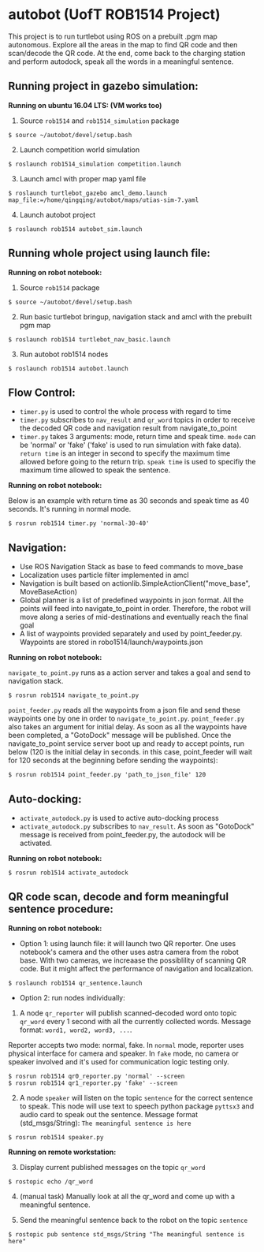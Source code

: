 autobot (UofT ROB1514 Project)
============

This project is to run turtlebot using ROS on a prebuilt .pgm map autonomous. Explore all the areas in the map to find QR code and then scan/decode the QR code. At the end, come back to the charging station and perform autodock, speak all the words in a meaningful sentence.

## Running project in gazebo simulation:

**Running on ubuntu 16.04 LTS: (VM works too)**

1. Source `rob1514` and `rob1514_simulation` package

```
$ source ~/autobot/devel/setup.bash
```

2. Launch competition world simulation

```
$ roslaunch rob1514_simulation competition.launch 
```

3. Launch amcl with proper map yaml file

```
$ roslaunch turtlebot_gazebo amcl_demo.launch map_file:=/home/qingqing/autobot/maps/utias-sim-7.yaml
```

4. Launch autobot project

```
$ roslaunch rob1514 autobot_sim.launch
```


## Running whole project using launch file:

**Running on robot notebook:**

1. Source `rob1514` package

```
$ source ~/autobot/devel/setup.bash
```

2. Run basic turtlebot bringup, navigation stack and amcl with the prebuilt pgm map

```
$ roslaunch rob1514 turtlebot_nav_basic.launch
```

3. Run autobot rob1514 nodes

```
$ roslaunch rob1514 autobot.launch
```


## Flow Control:

- `timer.py` is used to control the whole process with regard to time
- `timer.py` subscribes to `nav_result` and `qr_word` topics in order to receive the decoded QR code and navigation result from navigate_to_point
- `timer.py` takes 3 arguments: mode, return time and speak time. `mode` can be 'normal' or 'fake' ('fake' is used to run simulation with fake data). `return time` is an integer in second to specify the maximum time allowed before going to the return trip. `speak time` is used to specifiy the maximum time allowed to speak the sentence.

**Running on robot notebook:**

Below is an example with return time as 30 seconds and speak time as 40 seconds. It's running in normal mode.

```
$ rosrun rob1514 timer.py 'normal-30-40'
```


## Navigation:

- Use ROS Navigation Stack as base to feed commands to move_base
- Localization uses particle filter implemented in amcl
- Navigation is built based on actionlib.SimpleActionClient("move_base", MoveBaseAction)
- Global planner is a list of predefined waypoints in json format. All the points will feed into navigate_to_point in order. Therefore, the robot will move along a series of mid-destinations and eventually reach the final goal
- A list of waypoints provided separately and used by point_feeder.py. Waypoints are stored in robo1514/launch/waypoints.json

**Running on robot notebook:**

`navigate_to_point.py` runs as a action server and takes a goal and send to navigation stack.

```
$ rosrun rob1514 navigate_to_point.py
```

`point_feeder.py` reads all the waypoints from a json file and send these waypoints one by one in order to `navigate_to_point.py`. `point_feeder.py` also takes an argument for initial delay. As soon as all the waypoints have been completed, a "GotoDock" message will be published. Once the navigate_to_point service server boot up and ready to accept points, run below (120 is the initial delay in seconds. in this case, point_feeder will wait for 120 seconds at the beginning before sending the waypoints):

```
$ rosrun rob1514 point_feeder.py 'path_to_json_file' 120
```


## Auto-docking:

- `activate_autodock.py` is used to active auto-docking process
- `activate_autodock.py` subscribes to `nav_result`. As soon as "GotoDock" message is received from point_feeder.py, the autodock will be activated.

**Running on robot notebook:**

```
$ rosrun rob1514 activate_autodock
```


## QR code scan, decode and form meaningful sentence procedure:

**Running on robot notebook:**
- Option 1: using launch file: it will launch two QR reporter. One uses notebook's camera and the other uses astra camera from the robot base. With two cameras, we increaase the possiblility of scanning QR code. But it might affect the performance of navigation and localization. 

```
$ roslaunch rob1514 qr_sentence.launch
```

- Option 2: run nodes individually:

1. A node `qr_reporter` will publish scanned-decoded word onto topic `qr_word` every 1 second with all the currently collected words. Message format: `word1, word2, word3, ...`. 

Reporter accepts two mode: normal, fake. In `normal` mode, reporter uses physical interface for camera and speaker. In `fake` mode, no camera or speaker involved and it's used for communication logic testing only.

```
$ rosrun rob1514 qr0_reporter.py 'normal' --screen
$ rosrun rob1514 qr1_reporter.py 'fake' --screen
```


2. A node `speaker` will listen on the topic `sentence` for the correct sentence to speak. This node will use text to speech python package `pyttsx3` and audio card to speak out the sentence. Message format (std_msgs/String): `The meaningful sentence is here`

```
$ rosrun rob1514 speaker.py
```


**Running on remote workstation:**

3. Display current published messages on the topic `qr_word`

```
$ rostopic echo /qr_word
```


4. (manual task) Manually look at all the qr_word and come up with a meaningful sentence.



5. Send the meaningful sentence back to the robot on the topic `sentence`
```
$ rostopic pub sentence std_msgs/String "The meaningful sentence is here"
```
